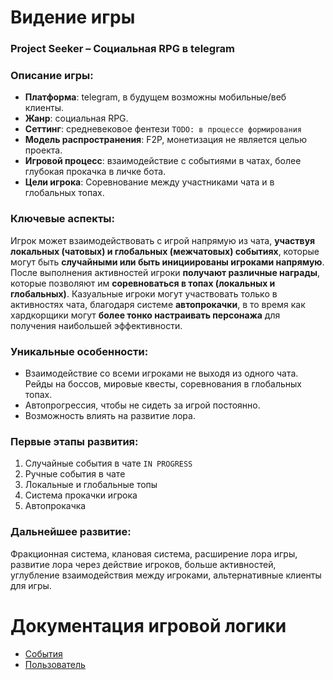 # Видение игры

### Project Seeker – Социальная RPG в telegram

### Описание игры:
- **Платформа**: telegram, в будущем возможны мобильные/веб клиенты.
- **Жанр**: социальная RPG.
- **Сеттинг**: средневековое фентези `TODO: в процессе формирования`
- **Модель распространения**: F2P, монетизация не является целью проекта.
- **Игровой процесс**: взаимодействие с событиями в чатах, более глубокая прокачка в личке бота.
- **Цели игрока**: Соревнование между участниками чата и в глобальных топах.

### Ключевые аспекты:
Игрок может взаимодействовать с игрой напрямую из чата, **участвуя локальных (чатовых) и глобальных (межчатовых) событиях**,
которые могут быть **случайными или быть инициированы игроками напрямую**.
После выполнения активностей игроки **получают различные награды**, которые позволяют им **соревноваться
в топах (локальных и глобальных)**.
Казуальные игроки могут участвовать только в активностях чата, благодаря системе **автопрокачки**,
в то время как хардкорщики могут **более тонко настраивать персонажа** для получения наибольшей эффективности.

### Уникальные особенности:
- Взаимодействие со всеми игроками не выходя из одного чата. 
Рейды на боссов, мировые квесты, соревнования в глобальных топах.
- Автопрогрессия, чтобы не сидеть за игрой постоянно.
- Возможность влиять на развитие лора.

### Первые этапы развития:
1.	Случайные события в чате `IN PROGRESS`
2.	Ручные события в чате
3.	Локальные и глобальные топы
4.	Система прокачки игрока
5.	Автопрокачка

### Дальнейшее развитие:
Фракционная система, клановая система, расширение лора игры, развитие лора через действие игроков,
больше активностей, углубление взаимодействия между игроками, альтернативные клиенты для игры.


# Документация игровой логики

- [События](events.md)
- [Пользователь](user.md)